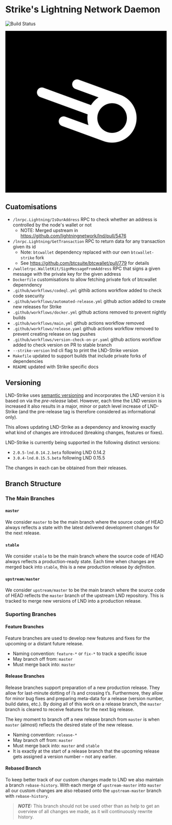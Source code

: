 # Strike's Lightning Network Daemon

![Build Status](https://github.com/LN-Zap/lnd-strike/actions/workflows/main.yml/badge.svg)

![Logo](logo.png)

## Cuatomisations

- `/lnrpc.Lightning/IsOurAddress` RPC to check whether an address is controlled by the node's wallet or not
  - NOTE: Merged upstream in https://github.com/lightningnetwork/lnd/pull/5476
- `/lnrpc.Lightning/GetTransaction` RPC to return data for any transaction given its id
  - Note: `btcwallet` dependency replaced with our own `btcwallet-strike` fork
  - See https://github.com/btcsuite/btcwallet/pull/779 for details
- `/walletrpc.WalletKit/SignMessageFromAddress` RPC that signs a given message with the private key for the given address
- `Dockerfile` customisations to allow fetching private fork of btcwallet depenndency
- `.github/workflows/codeql.yml` githib actions workflow added to check code ssecurity
- `.github/workflows/automated-release.yml` github action added to create new releases for Strike
- `.github/workflows/docker.yml` github actions removed to prevent nightly builds
- `.github/workflows/main.yml` github actions workflow removed
- `.github/workflows/release.yaml` github actions workflow removed to prevent creating release on tag pushes
- `.github/workflows/version-check-on-pr.yaml` github actions workflow added to check version on PR to stable branch
- `--strike-version` lnd cli flag to print the LND-Strike version
- `Makefile` updated to support builds that include private forks of dependencies
- `README` updated with Strike specific docs

## Versioning

LND-Strike uses [semantic versioning](https://semver.org/) and incorporates the LND version it is based on via the _pre-release_ label. However, each time the LND version is increased it also results in a major, minor or patch level increase of LND-Strike (and the pre-release tag is therefore considered as informational only).

This allows updating LND-Strike as a dependency and knowing exactly what kind of changes are introduced (breaking changes, features or fixes).

LND-Strike is currently being supported in the following distinct versions:

 * `2.0.5-lnd.0.14.2.beta` following LND 0.14.2
 * `3.0.4-lnd.0.15.5.beta` following LND 0.15.5

The changes in each can be obtained from their releases.

## Branch Structure

### The Main Branches

#### `master`

We consider `master` to be the main branch where the source code of HEAD always reflects a state with the latest delivered development changes for the next release.

#### `stable`

We consider `stable` to be the main branch where the source code of HEAD always reflects a production-ready state. Each time when changes are merged back into `stable`, this is a new production release _by definition_.

#### `upstream/master`

We consider `upstream/master` to be the main branch where the source code of HEAD reflects the `master` branch of the upstream LND repository. This is tracked to merge new versions of LND into a production release.

### Suporting Branches

#### Feature Branches

Feature branches are used to develop new features and fixes for the upcoming or a distant future release.

* Naming convention: `feature-*` or `fix-*` to track a specific issue
* May branch off from: `master`
* Must merge back into: `master`

#### Release Branches

Release branches support preparation of a new production release. They allow for last-minute dotting of i’s and crossing t’s. Furthermore, they allow for minor bug fixes and preparing meta-data for a release (version number, build dates, etc.). By doing all of this work on a release branch, the `master` branch is cleared to receive features for the next big release.

The key moment to branch off a new release branch from `master` is when `master` (almost) reflects the desired state of the new release.

* Naming convention: `release-*`
* May branch off from: `master`
* Must merge back into: `master` and `stable`
* It is exactly at the start of a release branch that the upcoming release gets assigned a version number &ndash; not any earlier.

#### Rebased Branch

To keep better track of our custom changes made to LND we also maintain a branch `rebase-history`. With each merge of `upstream-master` into `master` all our custom changes are also rebased onto the `upstream-master` branch with `rebase-history`.

> **_NOTE:_** This branch should not be used other than as help to get an overview of all changes we made, as it will continuously rewrite history.
